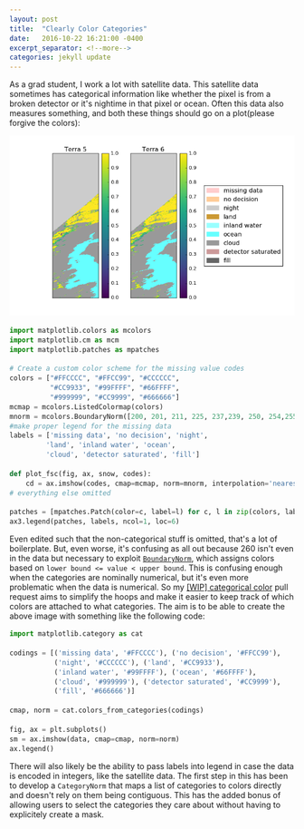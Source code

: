 ```yaml
---
layout: post
title:  "Clearly Color Categories"
date:   2016-10-22 16:21:00 -0400
excerpt_separator: <!--more-->
categories: jekyll update
---
```


As a grad student, I work a lot with satellite data. This satellite data sometimes has categorical information like whether 
the pixel is from a broken detector or it's nightime in that pixel or ocean. Often this data also measures something, 
and both these things should go on a plot(please forgive the colors):

![img](/assets/figs/stas.png)
<!--more-->

```python
import matplotlib.colors as mcolors
import matplotlib.cm as mcm
import matplotlib.patches as mpatches

# Create a custom color scheme for the missing value codes
colors = ["#FFCCCC", "#FFCC99", "#CCCCCC", 
          "#CC9933", "#99FFFF", "#66FFFF", 
          "#999999", "#CC9999", "#666666"]
mcmap = mcolors.ListedColormap(colors)
mnorm = mcolors.BoundaryNorm([200, 201, 211, 225, 237,239, 250, 254,255, 260], mcmap.N)
#make proper legend for the missing data
labels = ['missing data', 'no decision', 'night', 
         'land', 'inland water', 'ocean', 
         'cloud', 'detector saturated', 'fill']
         
def plot_fsc(fig, ax, snow, codes):
    cd = ax.imshow(codes, cmap=mcmap, norm=mnorm, interpolation='nearest')
# everything else omitted

patches = [mpatches.Patch(color=c, label=l) for c, l in zip(colors, labels)]
ax3.legend(patches, labels, ncol=1, loc=6)
```

Even edited such that the non-categorical stuff is omitted, that's a lot of boilerplate. But, even worse, it's confusing 
as all out because 260 isn't even in the data but necessary to exploit
[`BoundaryNorm`](http://matplotlib.org/api/colors_api.html?highlight=boundarynorm#matplotlib.colors.BoundaryNorm), which 
assigns colors based on `lower bound <= value < upper bound`. This is confusing enough when the categories are nominally numerical, but it's even more problematic when the data is numerical. So my [[WIP] categorical color](https://github.com/matplotlib/matplotlib/pull/6934) pull request aims to simplify the hoops and make it easier to keep track of which colors are attached to what categories. The aim is to be able to create the above image with something like the following code:

```python
import matplotlib.category as cat

codings = [('missing data', '#FFCCCC'), ('no decision', '#FFCC99'),
           ('night', '#CCCCCC'), ('land', '#CC9933'), 
           ('inland water', '#99FFFF'), ('ocean', '#66FFFF'),
           ('cloud', '#999999'), ('detector saturated', '#CC9999'),
           ('fill', '#666666')]
           
cmap, norm = cat.colors_from_categories(codings)

fig, ax = plt.subplots()
sm = ax.imshow(data, cmap=cmap, norm=norm)
ax.legend()
```

There will also likely be the ability to pass labels into legend in case the data is encoded in integers, like the satellite data. The first step in this has been to develop a `CategoryNorm` that maps a list of categories to colors directly and doesn't rely on them being contiguous. This has the added bonus of allowing users to select the categories they care about without having to explicitely create a mask.
